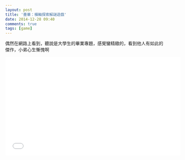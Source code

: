 ```yaml
---
layout: post
title: '墨華：橫軸探索解謎遊戲'
date: 2014-12-28 09:40
comments: true
tags: [game]
---
```

偶然在網路上看到，聽說是大學生的畢業專題，感覺蠻精緻的，看到他人有如此的傑作，小弟心生慚愧啊

<iframe width="560" height="315" src="//www.youtube.com/embed/7YG59JPY-l4" frameborder="0" allowfullscreen></iframe>
<br />